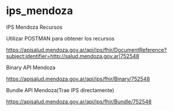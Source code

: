 # ips_mendoza
IPS Mendoza Recursos

Utilizar POSTMAN para obtener los recursos

https://apisalud.mendoza.gov.ar/api/ips/fhir/DocumentReference?subject:identifier=http://salud.mendoza.gov.ar|752548

Binary API Mendoza

https://apisalud.mendoza.gov.ar/api/ips/fhir/Binary/752548

Bundle API Mendoza(Trae IPS directamente) 

https://apisalud.mendoza.gov.ar/api/ips/fhir/Bundle/752548
